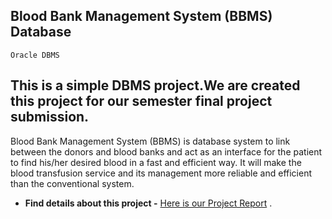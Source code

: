 ## Blood Bank Management System (BBMS) Database
`Oracle DBMS`

  This is a simple DBMS project.We are created this project for our semester final project submission.
---------------------------------------------------------------------------------------------------------

Blood Bank Management System (BBMS) is database system to link between the donors and
blood banks and act as an interface for the patient to find his/her desired blood in a fast and
efficient way. It will make the blood transfusion service and its management more reliable and
efficient than the conventional system.

* **Find details about this project -** [Here is our Project Report](https://github.com/joyahamad074/cyber-security/p.pdf) .

